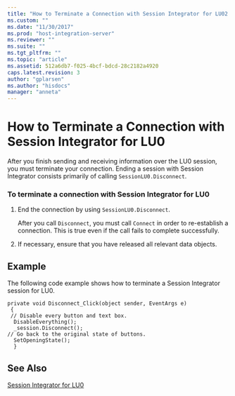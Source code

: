 ```yaml
---
title: "How to Terminate a Connection with Session Integrator for LU02 | Microsoft Docs"
ms.custom: ""
ms.date: "11/30/2017"
ms.prod: "host-integration-server"
ms.reviewer: ""
ms.suite: ""
ms.tgt_pltfrm: ""
ms.topic: "article"
ms.assetid: 512a6db7-f025-4bcf-bdcd-28c2182a4920
caps.latest.revision: 3
author: "gplarsen"
ms.author: "hisdocs"
manager: "anneta"
---
```

# How to Terminate a Connection with Session Integrator for LU0
After you finish sending and receiving information over the LU0 session, you must terminate your connection. Ending a session with Session Integrator consists primarily of calling `SessionLU0.Disconnect`.  
  
### To terminate a connection with Session Integrator for LU0  
  
1.  End the connection by using `SessionLU0.Disconnect`.  
  
     After you call `Disconnect`, you must call `Connect` in order to re-establish a connection. This is true even if the call fails to complete successfully.  
  
2.  If necessary, ensure that you have released all relevant data objects.  
  
## Example  
 The following code example shows how to terminate a Session Integrator session for LU0.  
  
```  
private void Disconnect_Click(object sender, EventArgs e)  
 {  
 // Disable every button and text box.  
  DisableEverything();  
  _session.Disconnect();  
// Go back to the original state of buttons.  
  SetOpeningState();  
  }  
```  
  
## See Also  
 [Session Integrator for LU0](../core/session-integrator-for-lu02.md)